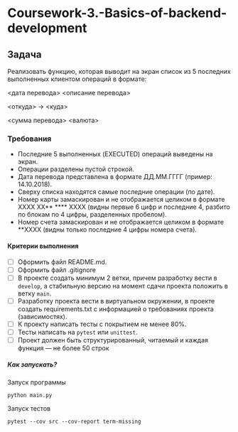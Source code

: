# Coursework-3.-Basics-of-backend-development
## Задача
Реализовать функцию, которая выводит на экран список из 5 последних выполненных клиентом операций в формате:

<дата перевода> <описание перевода>

<откуда> -> <куда>

<сумма перевода> <валюта>

### Требования

- Последние 5 выполненных (EXECUTED) операций выведены на экран.
- Операции разделены пустой строкой.
- Дата перевода представлена в формате ДД.ММ.ГГГГ (пример: 14.10.2018).
- Сверху списка находятся самые последние операции (по дате).
- Номер карты замаскирован и не отображается целиком в формате  XXXX XX** **** XXXX (видны первые 6 цифр и последние 4, разбито по блокам по 4 цифры, разделенных пробелом).
- Номер счета замаскирован и не отображается целиком в формате  **XXXX (видны только последние 4 цифры номера счета).


#### Критерии выполнения
- [ ]  Оформить файл README.md.
- [ ]  Оформить файл .gitignore
- [ ]  В проекте создать минимум 2 ветки, причем разработку вести в `develop`, а стабильную версию на момент сдачи проекта положить в ветку `main`.
- [ ]  Разработку проекта вести в виртуальном окружении, в проекте создать requirements.txt с информацией о требованиях проекта (зависимостях).
- [ ]  К проекту написать тесты с покрытием не менее 80%.
- [ ]  Тесты написать на `pytest` или `unittest`.
- [ ]  Проект должен быть структурированный, читаемый и каждая функция — не более 50 строк

##### Как запускать?
Запуск программы
```
python main.py
```
Запуск тестов
```
pytest --cov src --cov-report term-missing
```
